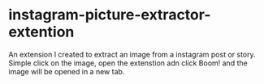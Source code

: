 # instagram-picture-extractor-extention
An extension I created to extract an image from a instagram post or story. Simple click on the image, open the extenstion adn click Boom! and the image will be opened in a new tab.
